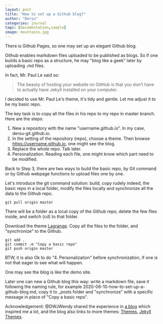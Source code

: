 ```yaml
---
layout: post
title: "How to set up a Github blog?"
author: "Dersu"
categories: journal
tags: [documentation,sample]
image: mountains.jpg
---
```



There is Github Pages, so one may set up an elegant Github blog.

Github enables markdown files uploaded to be published as blogs. So if one builds a basic repo as a structure, he may "blog like a geek" later by uploading .md files.

In fact, Mr. Paul Le said so:
> The beauty of hosting your website on GitHub is that you don’t have to actually have Jekyll installed on your computer. 

I decided to use Mr. Paul Le's theme, it's tidy and gentle. Let me adjust it to be my basic repo. 

The key task is to copy all the files in his repo to my repo in master branch. Here are the steps:

1. New a repository with the name "username.github.io". In my case, dersu-git.github.io.
2. In the setting of the repository (repo), choose a theme. Then browse https://username.github.io, one might see the blog.
3. Replace the whole repo. Talk later.
4. Personalization. Reading each file, one might know which part need to be modified.


Back to Step 3, there are two ways to build the basic repo, by Git command or by Github webpage functions to upload files one by one. 

Let's introduce the git command solution: build, copy rudely indeed, the basic repo in a local folder, modify the files locally and synchronize all the data to the Github repo.
```
git pull origin master
``` 
There will be a folder as a local copy of the Github repo, delete the few files inside, and switch (cd) to that folder.

Download the theme [Lagrange](https://github.com/LeNPaul/Lagrange/). Copy all the files to the folder, and "synchronize" to the Github. 

```
git add .
git commit -m "Copy a basic repo"
git push origin master
```
BTW, it is also Ok to do "4. Personalization" before synchronization, if one is not that eager to see what will happen.

One may see the blog is like the demo site.

Later one can new a Github blog this way: write a markdown file, save it following the naming rule, for example 2020-06-10-how-to-set-up-a-github-blog.md, copy it to _posts folder and "synchronize" with a specific message in place of "Copy a basic repo".


Acknowledgement: @DWJWendy shared the experience in [a blog](https://www.jianshu.com/p/d7c6e59931f0) which inspired me a lot, and the blog also links to more themes: [Themes](https://hexo.io/themes/), [Jekyll Themes](http://jekyllthemes.org).


